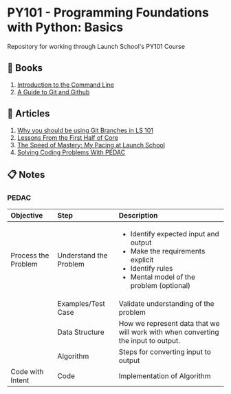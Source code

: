 # PY101 - Programming Foundations with Python: Basics
Repository for working through Launch School's PY101 Course

## :green_book: Books
1. [Introduction to the Command Line](https://launchschool.com/books/command_line)
1. [A Guide to Git and Github](https://launchschool.com/books/git)

## :memo: Articles
1. [Why you should be using Git Branches in LS 101](https://medium.com/@eamonocallaghan/why-you-should-be-using-git-branches-in-ls-101-ee2864009f07)
1. [Lessons From the First Half of Core](https://medium.com/launch-school/lessons-from-the-first-half-of-core-50a6d85f9c76)
1. [The Speed of Mastery: My Pacing at Launch School](https://medium.com/launch-school/the-speed-of-mastery-my-pacing-at-launch-school-3493f251a6ad)
1. [Solving Coding Problems With PEDAC](https://medium.com/launch-school/solving-coding-problems-with-pedac-29141331f93f)

## :clipboard: Notes
### PEDAC
| Objective | Step | Description|
| :--- | :---  | :-----      |
| Process the Problem | Understand the Problem | <ul><li>Identify expected input and output</li><li>Make the requirements explicit</li><li>Identify rules</li><li>Mental model of the problem (optional)</li></ul> |
| | Examples/Test Case | Validate understanding of the problem |
| | Data Structure | How we represent data that we will work with when converting the input to output. |
| | Algorithm | Steps for converting input to output |
| Code with Intent | Code | Implementation of Algorithm |